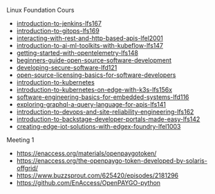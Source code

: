 Linux Foundation Cours

- [introduction-to-jenkins-lfs167](https://training.linuxfoundation.org/training/introduction-to-jenkins-lfs167/)
- [introduction-to-gitops-lfs169](https://training.linuxfoundation.org/training/introduction-to-gitops-lfs169/) 
- [interacting-with-rest-and-http-based-apis-lfel2001](https://training.linuxfoundation.org/express-learning/interacting-with-rest-and-http-based-apis-lfel2001/)
- [introduction-to-ai-ml-toolkits-with-kubeflow-lfs147](https://training.linuxfoundation.org/training/introduction-to-ai-ml-toolkits-with-kubeflow-lfs147/)
- [getting-started-with-opentelemetry-lfs148](https://training.linuxfoundation.org/training/getting-started-with-opentelemetry-lfs148/)
- [beginners-guide-open-source-software-development](https://training.linuxfoundation.org/training/beginners-guide-open-source-software-development/?_hstc=138353967.f8cbf9f11e74194d2f987dbdb4cde8b2.1712329806251.1739388408427.1739397942563.54&hssc=138353967.7.1739397942563&_hsfp=772420049)
- [developing-secure-software-lfd121](https://training.linuxfoundation.org/training/developing-secure-software-lfd121/?_hstc=138353967.f8cbf9f11e74194d2f987dbdb4cde8b2.1712329806251.1739388408427.1739397942563.54&hssc=138353967.7.1739397942563&_hsfp=772420049)
- [open-source-licensing-basics-for-software-developers](https://training.linuxfoundation.org/training/open-source-licensing-basics-for-software-developers/?_hstc=138353967.f8cbf9f11e74194d2f987dbdb4cde8b2.1712329806251.1739388408427.1739397942563.54&hssc=138353967.7.1739397942563&_hsfp=772420049)
- [introduction-to-kubernetes](https://training.linuxfoundation.org/training/introduction-to-kubernetes/)
- [introduction-to-kubernetes-on-edge-with-k3s-lfs156x](https://training.linuxfoundation.org/training/introduction-to-kubernetes-on-edge-with-k3s-lfs156x/)
- [software-engineering-basics-for-embedded-systems-lfd116](https://training.linuxfoundation.org/training/software-engineering-basics-for-embedded-systems-lfd116/)
- [exploring-graphql-a-query-language-for-apis-lfs141](https://training.linuxfoundation.org/training/exploring-graphql-a-query-language-for-apis-lfs141/)
- [introduction-to-devops-and-site-reliability-engineering-lfs162](https://training.linuxfoundation.org/training/introduction-to-devops-and-site-reliability-engineering-lfs162/)
- [introduction-to-backstage-developer-portals-made-easy-lfs142](https://training.linuxfoundation.org/training/introduction-to-backstage-developer-portals-made-easy-lfs142/)
- [creating-edge-iot-solutions-with-edgex-foundry-lfel1003](https://training.linuxfoundation.org/express-learning/creating-edge-iot-solutions-with-edgex-foundry-lfel1003/)

Meeting 1

- https://enaccess.org/materials/openpaygotoken/
- https://enaccess.org/the-openpaygo-token-developed-by-solaris-offgrid/
- https://www.buzzsprout.com/625420/episodes/2181296
- https://github.com/EnAccess/OpenPAYGO-python

